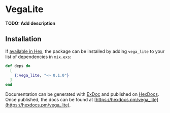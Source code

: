 # VegaLite

**TODO: Add description**

## Installation

If [available in Hex](https://hex.pm/docs/publish), the package can be installed
by adding `vega_lite` to your list of dependencies in `mix.exs`:

```elixir
def deps do
  [
    {:vega_lite, "~> 0.1.0"}
  ]
end
```

Documentation can be generated with [ExDoc](https://github.com/elixir-lang/ex_doc)
and published on [HexDocs](https://hexdocs.pm). Once published, the docs can
be found at [https://hexdocs.pm/vega_lite](https://hexdocs.pm/vega_lite).

